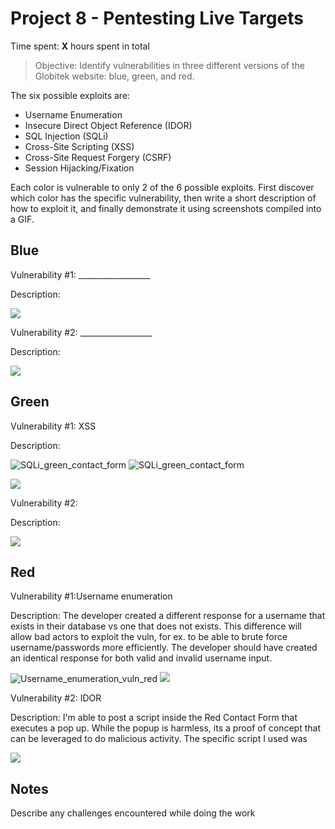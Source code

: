 # Project 8 - Pentesting Live Targets

Time spent: **X** hours spent in total

> Objective: Identify vulnerabilities in three different versions of the Globitek website: blue, green, and red.

The six possible exploits are:

* Username Enumeration
* Insecure Direct Object Reference (IDOR)
* SQL Injection (SQLi)
* Cross-Site Scripting (XSS)
* Cross-Site Request Forgery (CSRF)
* Session Hijacking/Fixation

Each color is vulnerable to only 2 of the 6 possible exploits. First discover which color has the specific vulnerability, then write a short description of how to exploit it, and finally demonstrate it using screenshots compiled into a GIF.

## Blue

Vulnerability #1: __________________

Description:

<img src="blue-vuln1.gif">

Vulnerability #2: __________________

Description:

<img src="blue-vuln2.gif">

## Green

Vulnerability #1: XSS

Description: 

![SQLi_green_contact_form](https://user-images.githubusercontent.com/98624766/163739016-5ff69656-0cce-48a9-87be-b4147b2adc8f.gif)
![SQLi_green_contact_form](https://user-images.githubusercontent.com/98624766/163739032-ee499643-6f75-4464-9812-396b93429ab4.png)

<img src="green-vuln1.gif">

Vulnerability #2: 

Description: 

<img src="green-vuln2.gif">

## Red

Vulnerability #1:Username enumeration

Description: The developer created a different response for a username that exists in their database vs one that does not exists. This difference will allow bad actors to exploit the vuln, for ex. to be able to brute force username/passwords more efficiently. The developer should have created an identical response for both valid and invalid username input. 

![Username_enumeration_vuln_red](https://user-images.githubusercontent.com/98624766/163844373-8d2b64f3-eab2-43af-b0dd-f2d23f500a6c.gif)
<img src="red-vuln1.gif">

Vulnerability #2: IDOR

Description: I'm able to post a script inside the Red Contact Form that executes a pop up. While the popup is harmless, its a proof of concept that can be leveraged to do malicious activity. The specific script I used was <script>alert('Greetings from Marvin@c0d3p4th!');</script>  

<img src="red-vuln2.gif">

## Notes

Describe any challenges encountered while doing the work

